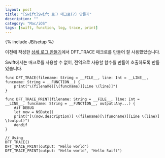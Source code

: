 ```yaml
---
layout: post
title: "[Swift]Swift 로그 매크로(?) 만들기"
description: ""
category: "Mac/iOS"
tags: [swift, function, log, trace, print]
---
```

{% include JB/setup %}

이전에 작성한 [상세 로그 만들기](../easy-write-nslog-on-xcode/)에서 DFT_TRACE 매크로를 만들어 잘 사용했었습니다. 

Swift에서는 매크로를 사용할 수 없어, 전역으로 사용할 함수를 만들어 호출하도록 만들었습니다.

	func DFT_TRACE(filename: String = __FILE__, line: Int = __LINE__, funcname: String = __FUNCTION__) {
		print("\(filename)[\(funcname)][Line \(line)]")
	}

	func DFT_TRACE_PRINT(filename: String = __FILE__, line: Int = __LINE__, funcname: String = __FUNCTION__, output:Any...) {
		#if DEBUG
		let now = NSDate()
		print("[\(now.description)] \(filename)[\(funcname)][Line \(line)] \(output)")
		#endif
	}

	// Using
	DFT_TRACE()
	DFT_TRACE_PRINT(output: "Hello world")
	DFT_TRACE_PRINT(output: "Hello world", "Hello Swift")

